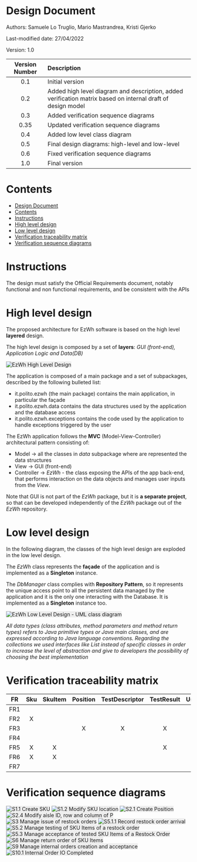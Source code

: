 # Design Document 


Authors: Samuele Lo Truglio, Mario Mastrandrea, Kristi Gjerko

Last-modified date: 27/04/2022

Version: 1.0


| Version Number | Description                                                                                                 |
| :------------: | :---------------------------------------------------------------------------------------------------------- |
|      0.1       | Initial version                                                                                             |
|      0.2       | Added high level diagram and description, added verification matrix based on internal draft of design model |
|      0.3       | Added verification sequence diagrams                                                                        |
|      0.35      | Updated verification sequence diagrams                                                                      |
|      0.4       | Added low level class diagram                                                                               |
|      0.5       | Final design diagrams: high-level and low-level                                                             |
|      0.6       | Fixed verification sequence diagrams                                                                        |
|      1.0       | Final version                                                                                               |

# Contents

- [Design Document](#design-document)
- [Contents](#contents)
- [Instructions](#instructions)
- [High level design](#high-level-design)
- [Low level design](#low-level-design)
- [Verification traceability matrix](#verification-traceability-matrix)
- [Verification sequence diagrams](#verification-sequence-diagrams)


# Instructions

The design must satisfy the Official Requirements document, notably functional and non functional requirements, and be consistent with the APIs


# High level design 
The proposed architecture for EzWh software is based on the high level **layered** design. 

The high level design is composed by a set of **layers**: *GUI (front-end), Application Logic and Data(DB)*

<img src="./assets/design/high_level_diagram.png" alt="EzWh High Level Design" style="background-color:#eee">

The application is composed of a main package and a set of subpackages, described by the following bulleted list:

* it.polito.ezwh (the main package) contains the main application, in particular the façade
* it.polito.ezwh.data contains the data structures used by the application and the database access
* it.polito.ezwh.exceptions contains the code used by the application to handle exceptions triggered by the user

The EzWh application follows the **MVC** (Model-View-Controller) architectural pattern consisting of:
- Model -> all the classes in *data* subpackage where are represented the data structures
- View -> GUI (front-end)
- Controller -> *EzWh* - the class exposing the APIs of the app back-end, that performs interaction on the data objects and manages user inputs from the *View*.

Note that GUI is not part of the *EzWh* package, but it is **a separate project**, so that can be developed independently of the *EzWh* package out of the *EzWh* repository. 


# Low level design
In the following diagram, the classes of the high level design are exploded in the low level design.

The *EzWh* class represents the **façade** of the application and is implemented as a **Singleton** instance.

The *DbManager* class complies with **Repository Pattern**, so it represents the unique access point to all the persistent data managed by the application and it is the only one interacting with the Database. It is implemented as a **Singleton** instance too.

<img src="./assets/design/DesignDiagram.png" alt="EzWh Low Level Design - UML class diagram" style="background-color:#eee">

*All data types (class attributes, method parameters and method return types) refers to Java primitive types or Java main classes, and are expressed according to Java language conventions. Regarding the collections we used interfaces like List instead of specific classes in order to increase the level of abstraction and give to developers the possibility of choosing the best implementation*


# Verification traceability matrix

|  FR   |  Sku  | SkuItem | Position | TestDescriptor | TestResult | User  | RestockOrder | ReturnOrder | InternalOrder | Item  | EzWh  | DbManager |
| :---: | :---: | :-----: | :------: | :------------: | :--------: | :---: | :----------: | :---------: | :-----------: | :---: | :---: | :-------: |
|  FR1  |       |         |          |                |            |   X   |              |             |               |       |   X   |     X     |
|  FR2  |   X   |         |          |                |            |       |              |             |               |       |   X   |     X     |
|  FR3  |       |         |    X     |       X        |     X      |       |              |             |               |       |   X   |     X     |
|  FR4  |       |         |          |                |            |   X   |              |             |               |       |   X   |     X     |
|  FR5  |   X   |    X    |          |                |     X      |   X   |      X       |      X      |               |       |   X   |     X     |
|  FR6  |   X   |    X    |          |                |            |       |              |             |       X       |       |   X   |     X     |
|  FR7  |       |         |          |                |            |       |              |             |               |   X   |   X   |     X     |


# Verification sequence diagrams 

<img src="./assets/design/sequence_diagram/S1.1%20Create%20SKU.png" alt="S1.1 Create SKU" style="background-color:#eee">

<img src="./assets/design/sequence_diagram/S1.2%20Modify%20SKU%20location.png" alt="S1.2 Modify SKU location" style="background-color:#eee">

<img src="./assets/design/sequence_diagram/S2.1%20Create%20Position.png" alt="S2.1 Create Position" style="background-color:#eee">

<img src="./assets/design/sequence_diagram/S2.4%20Modify%20aisle%20ID%2C%20row%20and%20column%20of%20P.png" alt="S2.4 Modify aisle ID, row and column of P" style="background-color:#eee">

<img src="./assets/design/sequence_diagram/UC3%20%20Manage%20issue%20of%20restock%20orders.png" alt="S3 Manage issue of restock orders" style="background-color:#eee">

<img src="./assets/design/sequence_diagram/S5.1.1%20Record%20restock%20order%20arrival.png" alt="S5.1.1 Record restock order arrival" style="background-color:#eee">

<img src="./assets/design/sequence_diagram/UC5.2%20Manage%20testing%20of%20SKU%20Items%20of%20a%20restock%20Order.png" alt="S5.2 Manage testing of SKU Items of a restock order" style="background-color:#eee">

<img src="./assets/design/sequence_diagram/UC5.3%20Manage%20acceptance%20of%20tested%20SKU%20Items%20of%20a%20restock%20Order.png" alt="S5.3 Manage acceptance of tested SKU Items of a Restock Order" style="background-color:#eee">

<img src="./assets/design/sequence_diagram/S6.1%20Manage%20return%20order%20of%20SKU%20items.png" alt="S6 Manage return order of SKU Items" style="background-color:#eee">

<img src="./assets/design/sequence_diagram/UC9%20Manage%20internal%20orders%20creation%20and%20acceptance.png" alt="S9 Manage internal orders creation and acceptance" style="background-color:#eee">

<img src="./assets/design/sequence_diagram/S10.1%20Internal%20Order%20IO%20Completed.png" alt="S10.1 Internal Order IO Completed" style="background-color:#eee">

